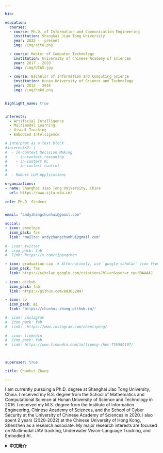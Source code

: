 ```yaml
---

bio: 

education:
  courses:
  - course: Ph.D. of Information and Communication Engineering
    institution: Shanghai Jiao Tong University
    year: 2022 -  present
    img: /img/sjtu.png

  - course: Master of Computer Technology
    institution: University of Chinese Academy of Sciences
    year: 2017 - 2020
    img: /img/UCAS.jpg
    
  - course: Bachelor of Information and Computing Science
    institution: Hunan University of Science and Technology
    year: 2012 - 2016
    img: /img/hnkd.png

    
highlight_name: true


interests:
  - Artificial Intelligence
  - Multimodal Learning
  - Visual Tracking
  - Embodied Intelligence

# interpret as a text block
#interests2: | 
#  - In-Context Decision Making
#    - in-context reasoning
#    - in-context RL
#    - in-context control
#
#  - Robust LLM Applications

organizations:
- name: Shanghai Jiao Tong University, China
  url: https://www.sjtu.edu.cn/
  
role: Ph.D. Student 


email: "andyzhangchunhui@gmail.com"

social:
- icon: envelope
  icon_pack: fas
  link: 'mailto: andyzhangchunhui@gmail.com'
  
#- icon: twitter
#  icon_pack: fab
#  link: https://x.com/tipengchen

- icon: graduation-cap  # Alternatively, use `google-scholar` icon from `ai` icon pack
  icon_pack: fas
  link: https://scholar.google.com/citations?hl=en&user=r_cpud8AAAAJ
  
- icon: github
  icon_pack: fab
  link: https://github.com/983632847

- icon: cv
  icon_pack: ai
  link: 'https://chunhui-zhang.github.io/'

#- icon: instagram
#  icon_pack: fab
#  link:  https://www.instagram.com/chentipeng/
  
#- icon: linkedin
#  icon_pack: fab
#  link: https://www.linkedin.com/in/tipeng-chen-73b589107/
    


superuser: true

title: Chunhui Zhang

---
```


I am currently pursuing a Ph.D. degree at Shanghai Jiao Tong University, China. I received my B.S. degree from the School of Mathematics and Computational Science at Hunan University of Science and Technology in 2016. I received my M.S. degree from the Institute of Information Engineering, Chinese Academy of Sciences, and the School of Cyber Security at the University of Chinese Academy of Sciences in 2020. I also spent 2 years (2020-2022) at the Chinese University of Hong Kong, Shenzhen as a research associate. My major research interests are focused on Multimodal UAV tracking, Underwater Vision-Language Tracking, and Embodied AI.


<details>
<summary><b>中文简介</b></summary>

张春辉，上海交通大学电子信息与电气工程学院，信息与通信工程博士四年级在读。中国科学院大学网络空间安全学院，计算机技术硕士。湖南科技大学数学学院，信息与计算科学本科。香港中文大学（深圳）访问研究生。研究领域：无人机多模态目标跟踪，水下视觉-语言目标跟踪， 具身智能。已发表国际期刊与会议论文20余篇，其中第一作者或共同一作论文10篇，包括SCI-1区国际期刊IEEE TPAMI、TNNLS，人工智能顶会NeurIPS， 多媒体领域顶会ACM MM，医学影像顶会MICCAI，语音顶会ICASSP。曾经获得CVPR 2020 Anti-UAV Challenge第1名，ICCV 2019 VisDrone Task 3 第1名，2018年MathorCup高校数学建模挑战赛研究生组 一等奖，2017年中国研究生数学建模竞赛 一等奖，2014年全国大学生数学建模竞赛本科组 一等奖，2016年湖南省优秀毕业生，2015年本科生国家奖学金，2023年博士生国家奖学金。《燃烧吧！天才程序员》第三季特邀选手。入选2022年上海交通大学卓越工程师后备人才培养专项计划。
</details>
